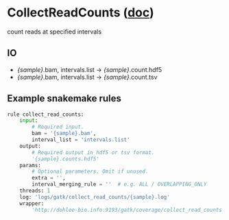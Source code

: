 # CollectReadCounts ([doc](https://software.broadinstitute.org/gatk/documentation/tooldocs/current/org_broadinstitute_hellbender_tools_copynumber_CollectReadCounts.php))

count reads at specified intervals

## IO

- *{sample}*.bam, intervals.list -> *{sample}*.count.hdf5
- *{sample}*.bam, intervals.list -> *{sample}*.count.tsv

## Example snakemake rules
```python
rule collect_read_counts:
    input:
        # Required input.
        bam = '{sample}.bam',
        interval_list = 'intervals.list'
    output:
        # Required output in hdf5 or tsv format.
        '{sample}.counts.hdf5'
    params:
        # Optional parameters. Omit if unused.
        extra = '',
        interval_merging_rule = ''  # e.g. ALL / OVERLAPPING_ONLY
    threads: 1
    log: 'logs/gatk/collect_read_counts/{sample}.log'
    wrapper:
        'http://dohlee-bio.info:9193/gatk/coverage/collect_read_counts'
```
